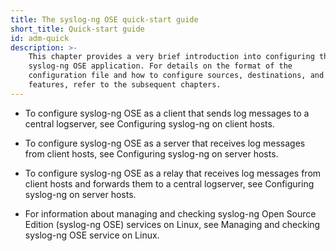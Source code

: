 ```yaml
---
title: The syslog-ng OSE quick-start guide
short_title: Quick-start guide
id: adm-quick
description: >-
    This chapter provides a very brief introduction into configuring the
    syslog-ng OSE application. For details on the format of the
    configuration file and how to configure sources, destinations, and other
    features, refer to the subsequent chapters.
---
```


- To configure syslog-ng OSE as a client that sends log messages to a
    central logserver, see Configuring syslog-ng on client hosts.

- To configure syslog-ng OSE as a server that receives log messages
    from client hosts, see Configuring syslog-ng on server hosts.

- To configure syslog-ng OSE as a relay that receives log messages
    from client hosts and forwards them to a central logserver, see
    Configuring syslog-ng on server hosts.
- For information about managing and checking syslog-ng Open Source
    Edition (syslog-ng OSE) services on Linux, see
    Managing and checking syslog-ng OSE service on Linux.
